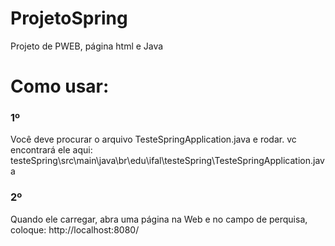 # ProjetoSpring
Projeto de PWEB, página html e Java

<h1>Como usar:</h1>
<h3>1º</h3>
<p>Você deve procurar o arquivo TesteSpringApplication.java e rodar. vc encontrará ele aqui: testeSpring\src\main\java\br\edu\ifal\testeSpring\TesteSpringApplication.java</p>
<h3>2º</h3>
<p>Quando ele carregar, abra uma página na Web e no campo de perquisa, coloque: http://localhost:8080/</p>
